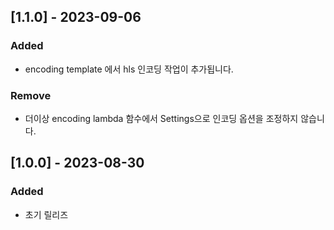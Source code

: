 ## [1.1.0] - 2023-09-06

### Added

- encoding template 에서 hls 인코딩 작업이 추가됩니다.

### Remove

- 더이상 encoding lambda 함수에서 Settings으로 인코딩 옵션을 조정하지 않습니다.

## [1.0.0] - 2023-08-30

### Added

- 초기 릴리즈
